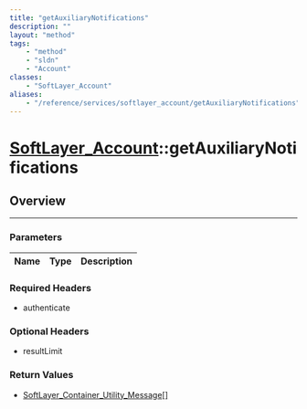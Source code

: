 ```yaml
---
title: "getAuxiliaryNotifications"
description: ""
layout: "method"
tags:
    - "method"
    - "sldn"
    - "Account"
classes:
    - "SoftLayer_Account"
aliases:
    - "/reference/services/softlayer_account/getAuxiliaryNotifications"
---
```

# [SoftLayer_Account](/reference/services/SoftLayer_Account)::getAuxiliaryNotifications




## Overview 


-----

### Parameters 
|Name | Type | Description |
| --- | --- | --- |


### Required Headers
* authenticate


### Optional Headers
* resultLimit

### Return Values
* <a href='/reference/datatypes/SoftLayer_Container_Utility_Message'>SoftLayer_Container_Utility_Message[] </a>




